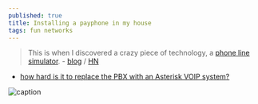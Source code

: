 ```yaml
---
published: true
title: Installing a payphone in my house
tags: fun networks
---
```

> This is when I discovered a crazy piece of technology, a [phone line simulator](https://vikingelectronics.com/products/dle-200b/). - [blog](https://bert.org/2022/06/02/payphone/) / [HN](https://news.ycombinator.com/item?id=31593248)

- [how hard is it to replace the PBX with an Asterisk VOIP system?](https://news.ycombinator.com/item?id=31604712)

![caption](https://bert.org/assets/posts/payphone/mounted.jpg) 